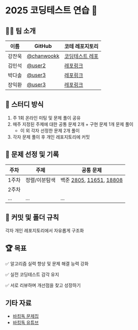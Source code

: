# 2025 코딩테스트 연습 👋

## 🙋‍♀️ 팀 소개
| 이름  | GitHub                                     | 코테 레포지토리                                                 |
| --- | ------------------------------------------ | -------------------------------------------------------- |
| 강찬욱  | [@chanwookk](https://github.com/chanwookk) | [코딩테스트 레포]() |
| 김민석 | [@user2](https://github.com/user2)         | [레포링크](https://github.com/user2/...)                     |
| 박다솔 | [@user3](https://github.com/user3)         | [레포링크](https://github.com/user3/...)                     |
| 장익환 | [@user3](https://github.com/user3)         | [레포링크](https://github.com/user3/...)                     |


## 📆 스터디 방식
1. 주 1회 온라인 미팅 및 문제 풀이 공유
2. 매주 지정된 주제에 대한 공통 문제 2개 + 구현 문제 1개 문제 풀이
   * 이 외 각자 선정한 문제 2개 풀이
3. 각자 문제 풀이 후 개인 레포지토리에 커밋 

## 🧾 문제 선정 및 기록
| 주차  | 주제      | 공통 문제              |
| --- | ------- | --------------- |
| 1주차 | 정렬/이분탐색    | 백준 [2805](https://www.acmicpc.net/problem/2805), [11651](https://www.acmicpc.net/problem/11651), [18808](https://www.acmicpc.net/problem/18808) | 
| 2주차 |  |      |
| ... | ...     | ...             |             



## 📌 커밋 및 폴더 규칙
각자 개인 레포지토리에서 자유롭게 구조화


## 🏆 목표
✅ 알고리즘 실력 향상 및 문제 해결 능력 강화

✅ 실전 코딩테스트 감각 유지

✅ 서로 리뷰하며 개선점을 찾고 성장하기

## 기타 자료
* [바킹독 문제집](https://github.com/encrypted-def/basic-algo-lecture/blob/master/workbook.md)
* [바킹독 유튜브](https://www.youtube.com/c/baaarkingdog)
<!--

**Here are some ideas to get you started:**

🙋‍♀️ A short introduction - what is your organization all about?
🌈 Contribution guidelines - how can the community get involved?
👩‍💻 Useful resources - where can the community find your docs? Is there anything else the community should know?
🍿 Fun facts - what does your team eat for breakfast?
🧙 Remember, you can do mighty things with the power of [Markdown](https://docs.github.com/github/writing-on-github/getting-started-with-writing-and-formatting-on-github/basic-writing-and-formatting-syntax)
-->
